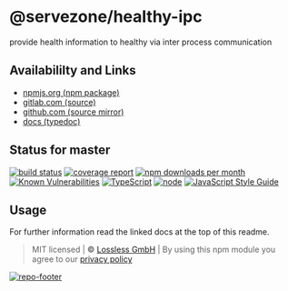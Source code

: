 # @servezone/healthy-ipc
provide health information to healthy via inter process communication

## Availabililty and Links
* [npmjs.org (npm package)](https://www.npmjs.com/package/@servezone/healthy-ipc)
* [gitlab.com (source)](https://gitlab.com/servezone/healthy-ipc)
* [github.com (source mirror)](https://github.com/servezone/healthy-ipc)
* [docs (typedoc)](https://servezone.gitlab.io/healthy-ipc/)

## Status for master
[![build status](https://gitlab.com/servezone/healthy-ipc/badges/master/build.svg)](https://gitlab.com/servezone/healthy-ipc/commits/master)
[![coverage report](https://gitlab.com/servezone/healthy-ipc/badges/master/coverage.svg)](https://gitlab.com/servezone/healthy-ipc/commits/master)
[![npm downloads per month](https://img.shields.io/npm/dm/@servezone/healthy-ipc.svg)](https://www.npmjs.com/package/@servezone/healthy-ipc)
[![Known Vulnerabilities](https://snyk.io/test/npm/@servezone/healthy-ipc/badge.svg)](https://snyk.io/test/npm/@servezone/healthy-ipc)
[![TypeScript](https://img.shields.io/badge/TypeScript->=%203.x-blue.svg)](https://nodejs.org/dist/latest-v10.x/docs/api/)
[![node](https://img.shields.io/badge/node->=%2010.x.x-blue.svg)](https://nodejs.org/dist/latest-v10.x/docs/api/)
[![JavaScript Style Guide](https://img.shields.io/badge/code%20style-prettier-ff69b4.svg)](https://prettier.io/)

## Usage

For further information read the linked docs at the top of this readme.

> MIT licensed | **&copy;** [Lossless GmbH](https://lossless.gmbh)
| By using this npm module you agree to our [privacy policy](https://lossless.gmbH/privacy.html)

[![repo-footer](https://servezone.gitlab.io/assets/repo-footer.svg)](https://maintainedby.lossless.com)

